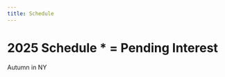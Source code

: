```yaml
---
title: Schedule
---
```

# 2025 Schedule * = Pending Interest

Autumn in NY

<!-- Add more dates here yearly, e.g.:
- January: Event details
- February: More events
-->